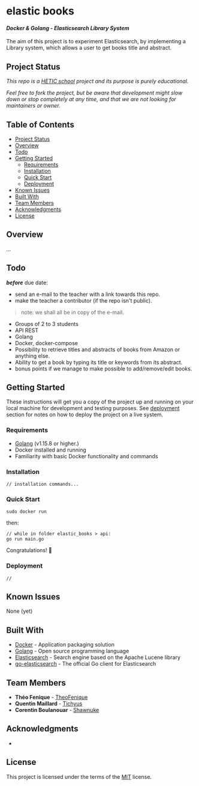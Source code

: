 elastic books
=====

#### ***Docker & Golang - Elasticsearch Library System***
The aim of this project is to experiment Elasticsearch, by implementing a Library system, which allows a user to get books title and abstract.

## Project Status
*This repo is a [HETIC school](https://www.hetic.net/) project and its purpose is purely educational.*

*Feel free to fork the project, but be aware that development might slow down or stop completely at any time, and that we are not looking for maintainers or owner.*

## Table of Contents
- [Project Status](#project-status)
- [Overview](#overview)
- [Todo](#todo)
- [Getting Started](#getting-started)
    - [Requirements](#requirements)
    - [Installation](#installation)
    - [Quick Start](#quick-start)
    - [Deployment](#deployment)
- [Known Issues](#known-issues)
- [Built With](#built-with)
- [Team Members](#team-members)
- [Acknowledgments](#acknowledgments)
- [License](#license)

## Overview
...

## Todo
***before*** due date:
- send an e-mail to the teacher with a link towards this repo.
- make the teacher a contributor (if the repo isn't public).
> note: we shall all be in copy of the e-mail.

* Groups of 2 to 3 students
* API REST
* Golang
* Docker, docker-compose
* Possibility to retrieve titles and abstracts of books from Amazon or anything else.
* Ability to get a book by typing its title or keywords from its abstract.
* bonus points if we manage to make possible to add/remove/edit books.

## Getting Started
These instructions will get you a copy of the project up and running on your local machine for development and testing purposes. See [deployment](#deployment) section for notes on how to deploy the project on a live system.

### Requirements
* [Golang](https://golang.org/dl/) (v1.15.8 or higher.)
* Docker installed and running
* Familiarity with basic Docker functionality and commands

### Installation
`````golang
// installation commands...
`````
### Quick Start
````
sudo docker run
````
then:
````golang
// while in folder elastic_books > api:
go run main.go
````
Congratulations! :tada:

### Deployment
````golang
//
````

## Known Issues
None (yet)

## Built With
* [Docker](https://www.docker.com/) - Application packaging solution
* [Golang](https://golang.org/) - Open source programming language
* [Elasticsearch](https://www.elastic.co/) - Search engine based on the Apache Lucene library
* [go-elasticsearch](https://github.com/elastic/go-elasticsearch) - The official Go client for Elasticsearch

## Team Members 
* **Théo Fenique** - [TheoFenique](https://github.com/TheoFenique)
* **Quentin Maillard** - [Tichyus](https://github.com/Tichyus)
* **Corentin Boulanouar** - [Shawnuke](https://github.com/Shawnuke)

## Acknowledgments
* 

## License
This project is licensed under the terms of the [MIT](https://opensource.org/licenses/MIT) license.
